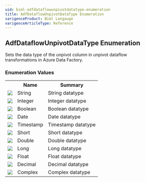 ```yaml
---
uid: biml-adfdataflowunpivotdatatype-enumeration
title: AdfDataflowUnpivotDataType Enumeration
varigenceProduct: Biml Langauge
varigenceArticleType: Reference
---
```


## AdfDataflowUnpivotDataType Enumeration<div class="LanguageSummary"><div class ="SummaryItem">Sets the data type of the unpivot column in unpivot dataflow transformations in Azure Data Factory.</div></div><div class="EnumValueGroup">### Enumeration Values<table id="EnumValue" class="MemberList"><tbody><tr><th class="MemberTypeIconColumnHeader">&nbsp;</th><th class="MemberNameColumnHeader">Name</th><th class="MemberSummaryColumnHeader">Summary</th></tr><tr class="cd0"><td align="center" class="MemberTypeIcon"><img src="enumValue.png"></img></td><td class="MemberName">String</td><td class="MemberSummary"><div class ="SummaryItem">String datatype</div></td></tr><tr class="cd1"><td align="center" class="MemberTypeIcon"><img src="enumValue.png"></img></td><td class="MemberName">Integer</td><td class="MemberSummary"><div class ="SummaryItem">Integer datatype</div></td></tr><tr class="cd0"><td align="center" class="MemberTypeIcon"><img src="enumValue.png"></img></td><td class="MemberName">Boolean</td><td class="MemberSummary"><div class ="SummaryItem">Boolean datatype</div></td></tr><tr class="cd1"><td align="center" class="MemberTypeIcon"><img src="enumValue.png"></img></td><td class="MemberName">Date</td><td class="MemberSummary"><div class ="SummaryItem">Date datatype</div></td></tr><tr class="cd0"><td align="center" class="MemberTypeIcon"><img src="enumValue.png"></img></td><td class="MemberName">Timestamp</td><td class="MemberSummary"><div class ="SummaryItem">Timestamp datatype</div></td></tr><tr class="cd1"><td align="center" class="MemberTypeIcon"><img src="enumValue.png"></img></td><td class="MemberName">Short</td><td class="MemberSummary"><div class ="SummaryItem">Short datatype</div></td></tr><tr class="cd0"><td align="center" class="MemberTypeIcon"><img src="enumValue.png"></img></td><td class="MemberName">Double</td><td class="MemberSummary"><div class ="SummaryItem">Double datatype</div></td></tr><tr class="cd1"><td align="center" class="MemberTypeIcon"><img src="enumValue.png"></img></td><td class="MemberName">Long</td><td class="MemberSummary"><div class ="SummaryItem">Long datatype</div></td></tr><tr class="cd0"><td align="center" class="MemberTypeIcon"><img src="enumValue.png"></img></td><td class="MemberName">Float</td><td class="MemberSummary"><div class ="SummaryItem">Float datatype</div></td></tr><tr class="cd1"><td align="center" class="MemberTypeIcon"><img src="enumValue.png"></img></td><td class="MemberName">Decimal</td><td class="MemberSummary"><div class ="SummaryItem">Decimal datatype</div></td></tr><tr class="cd0"><td align="center" class="MemberTypeIcon"><img src="enumValue.png"></img></td><td class="MemberName">Complex</td><td class="MemberSummary"><div class ="SummaryItem">Complex datatype</div></td></tr></tbody></table></div>